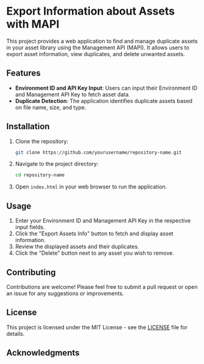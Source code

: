 # Export Information about Assets with MAPI

This project provides a web application to find and manage duplicate assets in your asset library using the Management API (MAPI). It allows users to export asset information, view duplicates, and delete unwanted assets.

## Features

- **Environment ID and API Key Input**: Users can input their Environment ID and Management API Key to fetch asset data.
- **Duplicate Detection**: The application identifies duplicate assets based on file name, size, and type.

## Installation

1. Clone the repository:
   ```bash
   git clone https://github.com/yourusername/repository-name.git
   ```

2. Navigate to the project directory:
   ```bash
   cd repository-name
   ```

3. Open `index.html` in your web browser to run the application.

## Usage

1. Enter your Environment ID and Management API Key in the respective input fields.
2. Click the "Export Assets Info" button to fetch and display asset information.
3. Review the displayed assets and their duplicates.
4. Click the "Delete" button next to any asset you wish to remove.

## Contributing

Contributions are welcome! Please feel free to submit a pull request or open an issue for any suggestions or improvements.

## License

This project is licensed under the MIT License - see the [LICENSE](LICENSE) file for details.

## Acknowledgments

